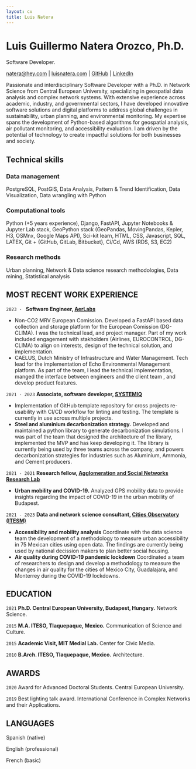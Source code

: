 ```yaml
---
layout: cv
title: Luis Natera
---
```

# Luis Guillermo Natera Orozco, Ph.D.
Software Developer.

<div id="webaddress">
<a href="mailto:natera@hey.com">natera@hey.com</a>
| <a href="https://luisnatera.com">luisnatera.com</a>
| <a href="https://github.com/nateraluis">GitHub</a>
| <a href="https://linkedin.com/in/natera">LinkedIn</a>
</div>


Passionate and interdisciplinary Software Developer with a Ph.D. in Network Science from Central European University, specializing in geospatial data analysis and complex network systems. With extensive experience across academic, industry, and governmental sectors, I have developed innovative software solutions and digital platforms to address global challenges in sustainability, urban planning, and environmental monitoring. My expertise spans the development of Python-based algorithms for geospatial analysis, air pollutant monitoring, and accessibility evaluation. I am driven by the potential of technology to create impactful solutions for both businesses and society.

## Technical skills

### Data management

PostgreSQL, PostGIS, Data Analysis, Pattern & Trend Identification, Data Visualization, Data wrangling with Python


### Computational tools

Python (+5 years experience), Django, FastAPI, Jupyter Notebooks & Jupyter Lab stack, GeoPython stack (GeoPandas, MovingPandas, Kepler, H3, OSMnx, Google Maps API), Sci-kit learn, HTML, CSS, Javascript, SQL, LATEX, Git + {GitHub, GitLab, Bitbucket}, Ci/Cd, AWS (RDS, S3, EC2)

### Research methods

Urban planning, Network & Data science research methodologies, Data mining, Statistical analysis


## MOST RECENT WORK EXPERIENCE

`2023 - `
__Software Engineer, [AerLabs](https://www.aerlabs.com)__

- Non-CO2 MRV European Comission. Developed a FastAPI based data collection and storage platform for the European Comission (DG-CLIMA). I was the technical lead, and project manager. Part of my work included engagement with stakholders (Airlines, EUROCONTROL, DG-CLIMA) to align on interests, design of the technical solution, and implementation.
- CAELUS, Dutch Ministry of Infrastructure and Water Management. Tech lead for the implementation of Echo Environmental Management platform. As part of the team, I lead the technical implementation, manged the interface between engineers and the client team , and develop product features. 

`2021 - 2023`
__Associate, software developer, [SYSTEMIQ](https://www.systemiq.earth)__

- Implementation of GitHub template repository for cross projects re-usability with CI/CD workflow for linting and testing. The template is currently in use across multiple projects.
- **Steel and aluminium decarbonization strategy.** Developed and maintained a python library to generate decarbonization simulations. I was part of the team that designed the architecture of the library, implemented the MVP and has keep developing it. The library is currently being used by three teams across the company, and powers decarbonization strategies for industries such as Aluminium, Ammonia, and Cement producers.

`2021 - 2021`
__Research fellow, [Agglomeration and Social Networks Research Lab](https://anet.krtk.mta.hu/)__

- **Urban mobility and COVID-19.** Analyzed GPS mobility data to provide insights regarding the impact of COVID-19 in the urban mobility of Budapest.

`2021 - 2023`
__Data and network science consultant, [Cities Observatory (ITESM)](https://observatoriodeciudades.mx/)__

- **Accessibility and mobility analysis** Coordinate with the data science team the development of a methodology to measure urban accessibility in 75 Mexican cities using open data. The findings are currently being used by national decission makers to plan better social housing.
- **Air quality during COVID-19 pandemic lockdown** Coordinated a team of researchers to design and develop a methodology to measure the changes in air quality for the cities of Mexico City, Guadalajara, and Monterrey during the COVID-19 lockdowns.

## EDUCATION

`2021`
__Ph.D. Central European University, Budapest, Hungary.__ Network Science.

`2015`
__M.A. ITESO, Tlaquepaque, Mexico.__ Communication of Science and Culture.

`2015`
__Academic Visit, MIT Medial Lab.__ Center for Civic Media.

`2010`
__B.Arch. ITESO, Tlaquepaque, Mexico.__ Architecture.

## AWARDS

`2020`
Award for Advanced Doctoral Students. Central European University.

`2019`
Best lighting talk award. International Conference in Complex Networks and their Applications.

## LANGUAGES

Spanish (native)

English (professional)

French (basic)



<!-- ### Footer Last updated: October 2024 -->



